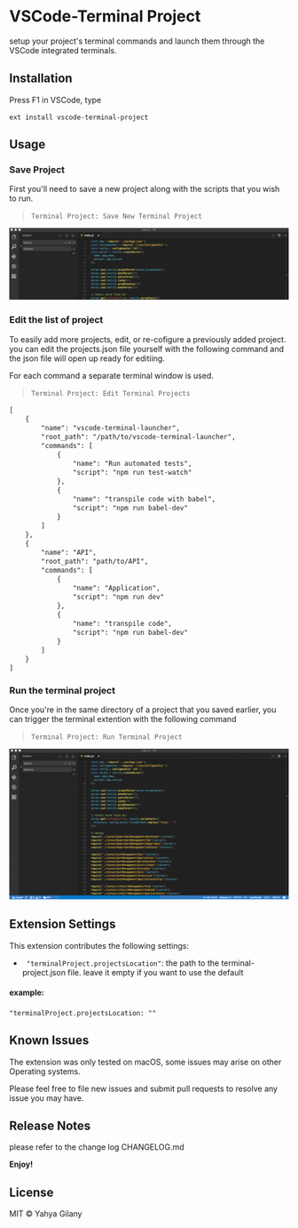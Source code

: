 # VSCode-Terminal Project

setup your project's terminal commands and launch them through the VSCode integrated terminals.



## Installation

Press F1 in VSCode, type 
```
ext install vscode-terminal-project
```

## Usage
### Save Project
First you'll need to save a new project along with the scripts that you wish to run. 
> ``` Terminal Project: Save New Terminal Project ```

![Save Project](images/save.gif)

### Edit the list of project
To easily add more projects, edit, or re-cofigure a previously added project. you can edit the projects.json file yourself with the following command and the json file will open up ready for editiing.

For each command a separate terminal window is used.
> ``` Terminal Project: Edit Terminal Projects ```

```
[
	{
		"name": "vscode-terminal-launcher",
		"root_path": "/path/to/vscode-terminal-launcher",
		"commands": [
			{
				"name": "Run automated tests",
				"script": "npm run test-watch"
			},
			{
				"name": "transpile code with babel",
				"script": "npm run babel-dev"
			}
		]
	},
	{
		"name": "API",
		"root_path": "path/to/API",
		"commands": [
			{
				"name": "Application",
				"script": "npm run dev"
			},
			{
				"name": "transpile code",
				"script": "npm run babel-dev"
			}
		]
	}
]
```

### Run the terminal project
Once you're in the same directory of a project that you saved earlier, you can trigger the terminal extention with the following command
>```Terminal Project: Run Terminal Project```

![Run Terminal Project](images/run.gif)

## Extension Settings

This extension contributes the following settings:

* `	"terminalProject.projectsLocation"`: the path to the terminal-project.json file. 
leave it empty if you want to use the default
#### example:
`"terminalProject.projectsLocation: ""`

## Known Issues

The extension was only tested on macOS, some issues may arise on other Operating systems. 

Please feel free to file new issues and submit pull requests to resolve any issue you may have.

## Release Notes

please refer to the change log CHANGELOG.md

**Enjoy!**

## License

MIT © Yahya Gilany
